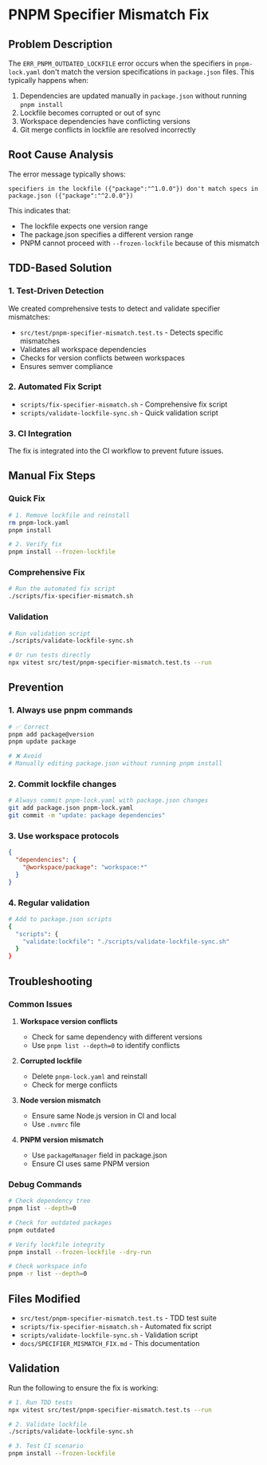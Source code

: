 # PNPM Specifier Mismatch Fix

## Problem Description

The `ERR_PNPM_OUTDATED_LOCKFILE` error occurs when the specifiers in `pnpm-lock.yaml` don't match the version specifications in `package.json` files. This typically happens when:

1. Dependencies are updated manually in `package.json` without running `pnpm install`
2. Lockfile becomes corrupted or out of sync
3. Workspace dependencies have conflicting versions
4. Git merge conflicts in lockfile are resolved incorrectly

## Root Cause Analysis

The error message typically shows:
```
specifiers in the lockfile ({"package":"^1.0.0"}) don't match specs in package.json ({"package":"^2.0.0"})
```

This indicates that:
- The lockfile expects one version range
- The package.json specifies a different version range
- PNPM cannot proceed with `--frozen-lockfile` because of this mismatch

## TDD-Based Solution

### 1. Test-Driven Detection

We created comprehensive tests to detect and validate specifier mismatches:

- `src/test/pnpm-specifier-mismatch.test.ts` - Detects specific mismatches
- Validates all workspace dependencies
- Checks for version conflicts between workspaces
- Ensures semver compliance

### 2. Automated Fix Script

- `scripts/fix-specifier-mismatch.sh` - Comprehensive fix script
- `scripts/validate-lockfile-sync.sh` - Quick validation script

### 3. CI Integration

The fix is integrated into the CI workflow to prevent future issues.

## Manual Fix Steps

### Quick Fix
```bash
# 1. Remove lockfile and reinstall
rm pnpm-lock.yaml
pnpm install

# 2. Verify fix
pnpm install --frozen-lockfile
```

### Comprehensive Fix
```bash
# Run the automated fix script
./scripts/fix-specifier-mismatch.sh
```

### Validation
```bash
# Run validation script
./scripts/validate-lockfile-sync.sh

# Or run tests directly
npx vitest src/test/pnpm-specifier-mismatch.test.ts --run
```

## Prevention

### 1. Always use pnpm commands
```bash
# ✅ Correct
pnpm add package@version
pnpm update package

# ❌ Avoid
# Manually editing package.json without running pnpm install
```

### 2. Commit lockfile changes
```bash
# Always commit pnpm-lock.yaml with package.json changes
git add package.json pnpm-lock.yaml
git commit -m "update: package dependencies"
```

### 3. Use workspace protocols
```json
{
  "dependencies": {
    "@workspace/package": "workspace:*"
  }
}
```

### 4. Regular validation
```bash
# Add to package.json scripts
{
  "scripts": {
    "validate:lockfile": "./scripts/validate-lockfile-sync.sh"
  }
}
```

## Troubleshooting

### Common Issues

1. **Workspace version conflicts**
   - Check for same dependency with different versions
   - Use `pnpm list --depth=0` to identify conflicts

2. **Corrupted lockfile**
   - Delete `pnpm-lock.yaml` and reinstall
   - Check for merge conflicts

3. **Node version mismatch**
   - Ensure same Node.js version in CI and local
   - Use `.nvmrc` file

4. **PNPM version mismatch**
   - Use `packageManager` field in package.json
   - Ensure CI uses same PNPM version

### Debug Commands

```bash
# Check dependency tree
pnpm list --depth=0

# Check for outdated packages
pnpm outdated

# Verify lockfile integrity
pnpm install --frozen-lockfile --dry-run

# Check workspace info
pnpm -r list --depth=0
```

## Files Modified

- `src/test/pnpm-specifier-mismatch.test.ts` - TDD test suite
- `scripts/fix-specifier-mismatch.sh` - Automated fix script
- `scripts/validate-lockfile-sync.sh` - Validation script
- `docs/SPECIFIER_MISMATCH_FIX.md` - This documentation

## Validation

Run the following to ensure the fix is working:

```bash
# 1. Run TDD tests
npx vitest src/test/pnpm-specifier-mismatch.test.ts --run

# 2. Validate lockfile
./scripts/validate-lockfile-sync.sh

# 3. Test CI scenario
pnpm install --frozen-lockfile
```
